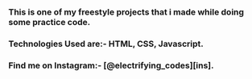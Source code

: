 ### This is one of my freestyle projects that i made while doing some practice code.

### Technologies Used are:- HTML, CSS, Javascript.

### Find me on Instagram:- [@electrifying_codes][ins].

[instagram]: https://www.instagram.com/electrifying_codes
